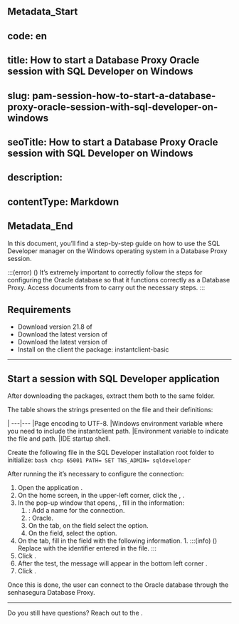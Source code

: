 ## Metadata_Start 
## code: en
## title: How to start a Database Proxy Oracle session with SQL Developer on Windows 
## slug: pam-session-how-to-start-a-database-proxy-oracle-session-with-sql-developer-on-windows 
## seoTitle: How to start a Database Proxy Oracle session with SQL Developer on Windows 
## description:  
## contentType: Markdown 
## Metadata_End
In this document, you’ll find a step-by-step guide on how to use the SQL Developer manager on the Windows operating system in a Database Proxy session.

:::(error) ()
It’s extremely important to correctly follow the steps for configuring the Oracle database so that it functions correctly as a Database Proxy. Access documents from  to carry out the necessary steps.
:::

## Requirements

* Download version 21.8 of 
* Download the latest version of 
* Download the latest version of 
* Install on the client the package: instantclient-basic

---
## Start a session with SQL Developer application

After downloading the packages, extract them both to the same folder.

The table shows the strings presented on the file and their definitions:

|
---|---
|Page encoding to UTF-8.
|Windows environment variable where you need to include the instantclient path.
|Environment variable to indicate the file  and  path.
|IDE startup shell.

Create the following  file in the SQL Developer installation root folder to initialize:
`bash
chcp 65001
PATH=
SET TNS_ADMIN=
sqldeveloper
`

After running the  it’s necessary to configure the connection:

1. Open the application .
2. On the home screen, in the upper-left corner, click the , .
3. In the pop-up window that opens, , fill in the information:
    1. : Add a name for the connection.
    2. : Oracle.
    3. On the  tab, on the  field select the  option.
    4. On the  field, select the  option.
4. On the  tab, fill in the  field with the following information.
    1. 
        :::(info) ()
        Replace with the identifier entered in the  file.
        :::
5. Click .
6. After the test, the message will appear in the bottom left corner .
7. Click .

Once this is done, the user can connect to the Oracle database through the senhasegura Database Proxy.

---
Do you still have questions? Reach out to the .